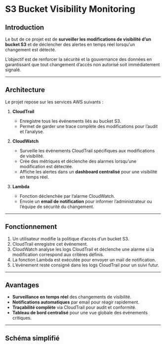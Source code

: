 # S3 Bucket Visibility Monitoring

## Introduction

Le but de ce projet est de **surveiller les modifications de visibilité d’un bucket S3** et de déclencher des alertes en temps réel lorsqu’un changement est détecté.  

L’objectif est de renforcer la sécurité et la gouvernance des données en garantissant que tout changement d’accès non autorisé soit immédiatement signalé.

---

## Architecture

Le projet repose sur les services AWS suivants :  

1. **CloudTrail**  
   - Enregistre tous les événements liés au bucket S3.  
   - Permet de garder une trace complète des modifications pour l’audit et l’analyse.

2. **CloudWatch**  
   - Surveille les événements CloudTrail spécifiques aux modifications de visibilité.  
   - Crée des métriques et déclenche des alarmes lorsqu’une modification est détectée.  
   - Affiche les alertes dans un **dashboard centralisé** pour une visibilité en temps réel.

3. **Lambda**  
   - Fonction déclenchée par l’alarme CloudWatch.  
   - Envoie un **email de notification** pour informer l’administrateur ou l’équipe de sécurité du changement.

---

## Fonctionnement

1. Un utilisateur modifie la politique d’accès d’un bucket S3.  
2. CloudTrail enregistre cet événement.  
3. CloudWatch analyse les logs CloudTrail et déclenche une alarme si la modification correspond aux critères définis.  
4. La fonction Lambda est exécutée pour envoyer un mail de notification.  
5. L’événement reste consigné dans les logs CloudTrail pour un suivi futur.

---

## Avantages

- **Surveillance en temps réel** des changements de visibilité.  
- **Notifications automatiques** par email pour réagir rapidement.  
- **Traçabilité complète** via CloudTrail pour audit et conformité.  
- **Tableau de bord centralisé** pour une vue globale des événements critiques.

---

## Schéma simplifié

